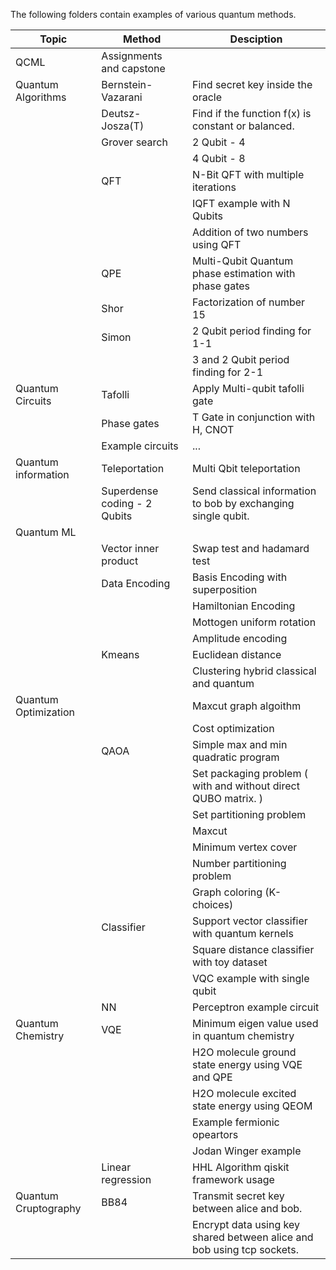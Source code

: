 The following folders contain examples of various quantum methods.

|Topic|Method|Desciption|
|-|-|-|
|QCML|Assignments and capstone||
|Quantum Algorithms|Bernstein-Vazarani|Find secret key inside the oracle|
||Deutsz-Josza(T)|Find if the function f(x) is constant or balanced.|
||Grover search|2 Qubit - 4|
|||4 Qubit - 8|
||QFT|N-Bit QFT with multiple iterations|
|||IQFT example with N Qubits|
|||Addition of two numbers using QFT|
||QPE|Multi-Qubit Quantum phase estimation with phase gates|
||Shor|Factorization of number 15|
||Simon|2 Qubit period finding for 1-1|
|||3 and 2 Qubit period finding for 2-1|
|Quantum Circuits|Tafolli|Apply Multi-qubit tafolli gate|
||Phase gates|T Gate in conjunction with H, CNOT|
||Example circuits|...| 
|Quantum information|Teleportation|Multi Qbit teleportation|
||Superdense coding - 2 Qubits|Send classical information to bob by exchanging single qubit.|
|Quantum ML|||
||Vector inner product|Swap test and hadamard test|
||Data Encoding|Basis Encoding with superposition|
|||Hamiltonian Encoding|
|||Mottogen uniform rotation|
|||Amplitude encoding|
||Kmeans|Euclidean distance|
|||Clustering hybrid classical and quantum|
|Quantum Optimization||Maxcut graph algoithm|
|||Cost optimization|
||QAOA|Simple max and min quadratic program |
|||Set packaging problem ( with and without direct QUBO matrix. )|
|||Set partitioning problem|
|||Maxcut|
|||Minimum vertex cover|
|||Number partitioning problem|
|||Graph coloring (K-choices)|
||Classifier|Support vector classifier with quantum kernels|
|||Square distance classifier with toy dataset|
|||VQC example with single qubit|
||NN|Perceptron example circuit|
|Quantum Chemistry|VQE|Minimum eigen value used in quantum chemistry|
|||H2O molecule ground state energy using VQE and QPE|
|||H2O molecule excited state energy using QEOM|
|||Example fermionic opeartors|
|||Jodan Winger example|
||Linear regression|HHL Algorithm qiskit framework usage|
|Quantum Cruptography|BB84|Transmit secret key between alice and bob.|
|||Encrypt data using key shared between alice and bob using tcp sockets.|